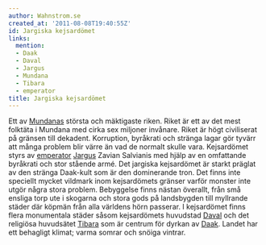 ```yaml
---
author: Wahnstrom.se
created_at: '2011-08-08T19:40:55Z'
id: Jargiska kejsardömet
links:
  mention:
  - Daak
  - Daval
  - Jargus
  - Mundana
  - Tibara
  - emperator
title: Jargiska kejsardömet
---
```


Ett av [Mundanas] största och mäktigaste riken. Riket är ett av det mest folktäta i Mundana med
cirka sex miljoner invånare. Riket är högt civiliserat på gränsen till dekadent. Korruption,
byråkrati och stränga lagar gör tyvärr att många problem blir värre än vad de normalt skulle vara.
Kejsardömet styrs av [emperator][] [Jargus] Zavian Salvianis med hjälp av en omfattande byråkrati
och stor stående armé. Det jargiska kejsardömet är starkt präglat av den stränga Daak-kult som är
den dominerande tron. Det finns inte speciellt mycket vildmark inom kejsardömets gränser varför
monster inte utgör några stora problem. Bebyggelse finns nästan överallt, från små ensliga torp ute
i skogarna och stora gods på landsbygden till myllrande städer där köpmän från alla världens hörn
passerar. I kejsardömet finns flera monumentala städer såsom kejsardömets huvudstad [Daval] och det
religiösa huvudsätet [Tibara] som är centrum för dyrkan av [Daak]. Landet har ett behagligt klimat;
varma somrar och snöiga vintrar.

  [Mundanas]: Mundana
  [emperator]: emperator
  [Jargus]: Jargus
  [Daval]: Daval
  [Tibara]: Tibara
  [Daak]: Daak